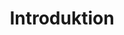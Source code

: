 ---
title: Introduktion
menu:
  sidebar:
    name: Introduktion
    identifier: introduction
    parent: progress
    weight: 10
---
